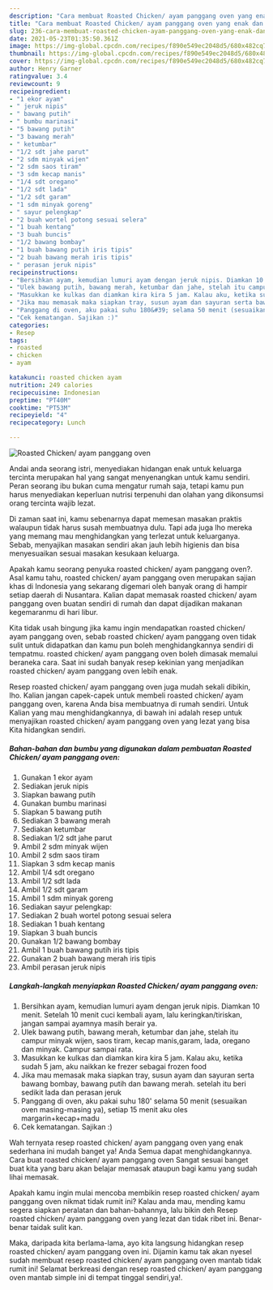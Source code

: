 ```yaml
---
description: "Cara membuat Roasted Chicken/ ayam panggang oven yang enak dan Mudah Dibuat"
title: "Cara membuat Roasted Chicken/ ayam panggang oven yang enak dan Mudah Dibuat"
slug: 236-cara-membuat-roasted-chicken-ayam-panggang-oven-yang-enak-dan-mudah-dibuat
date: 2021-05-23T01:35:50.361Z
image: https://img-global.cpcdn.com/recipes/f890e549ec2048d5/680x482cq70/roasted-chicken-ayam-panggang-oven-foto-resep-utama.jpg
thumbnail: https://img-global.cpcdn.com/recipes/f890e549ec2048d5/680x482cq70/roasted-chicken-ayam-panggang-oven-foto-resep-utama.jpg
cover: https://img-global.cpcdn.com/recipes/f890e549ec2048d5/680x482cq70/roasted-chicken-ayam-panggang-oven-foto-resep-utama.jpg
author: Henry Garner
ratingvalue: 3.4
reviewcount: 9
recipeingredient:
- "1 ekor ayam"
- " jeruk nipis"
- " bawang putih"
- " bumbu marinasi"
- "5 bawang putih"
- "3 bawang merah"
- " ketumbar"
- "1/2 sdt jahe parut"
- "2 sdm minyak wijen"
- "2 sdm saos tiram"
- "3 sdm kecap manis"
- "1/4 sdt oregano"
- "1/2 sdt lada"
- "1/2 sdt garam"
- "1 sdm minyak goreng"
- " sayur pelengkap"
- "2 buah wortel potong sesuai selera"
- "1 buah kentang"
- "3 buah buncis"
- "1/2 bawang bombay"
- "1 buah bawang putih iris tipis"
- "2 buah bawang merah iris tipis"
- " perasan jeruk nipis"
recipeinstructions:
- "Bersihkan ayam, kemudian lumuri ayam dengan jeruk nipis. Diamkan 10 menit. Setelah 10 menit cuci kembali ayam, lalu keringkan/tiriskan, jangan sampai ayamnya masih berair ya."
- "Ulek bawang putih, bawang merah, ketumbar dan jahe, stelah itu campur minyak wijen, saos tiram, kecap manis,garam, lada, oregano dan minyak. Campur sampai rata."
- "Masukkan ke kulkas dan diamkan kira kira 5 jam. Kalau aku, ketika sudah 5 jam, aku naikkan ke frezer sebagai frozen food"
- "Jika mau memasak maka siapkan tray, susun ayam dan sayuran serta bawang bombay, bawang putih dan bawang merah. setelah itu beri sedikit lada dan perasan jeruk"
- "Panggang di oven, aku pakai suhu 180&#39; selama 50 menit (sesuaikan oven masing-masing ya), setiap 15 menit aku oles margarin+kecap+madu"
- "Cek kematangan. Sajikan :)"
categories:
- Resep
tags:
- roasted
- chicken
- ayam

katakunci: roasted chicken ayam 
nutrition: 249 calories
recipecuisine: Indonesian
preptime: "PT40M"
cooktime: "PT53M"
recipeyield: "4"
recipecategory: Lunch

---
```



![Roasted Chicken/ ayam panggang oven](https://img-global.cpcdn.com/recipes/f890e549ec2048d5/680x482cq70/roasted-chicken-ayam-panggang-oven-foto-resep-utama.jpg)

Andai anda seorang istri, menyediakan hidangan enak untuk keluarga tercinta merupakan hal yang sangat menyenangkan untuk kamu sendiri. Peran seorang ibu bukan cuma mengatur rumah saja, tetapi kamu pun harus menyediakan keperluan nutrisi terpenuhi dan olahan yang dikonsumsi orang tercinta wajib lezat.

Di zaman  saat ini, kamu sebenarnya dapat memesan masakan praktis walaupun tidak harus susah membuatnya dulu. Tapi ada juga lho mereka yang memang mau menghidangkan yang terlezat untuk keluarganya. Sebab, menyajikan masakan sendiri akan jauh lebih higienis dan bisa menyesuaikan sesuai masakan kesukaan keluarga. 



Apakah kamu seorang penyuka roasted chicken/ ayam panggang oven?. Asal kamu tahu, roasted chicken/ ayam panggang oven merupakan sajian khas di Indonesia yang sekarang digemari oleh banyak orang di hampir setiap daerah di Nusantara. Kalian dapat memasak roasted chicken/ ayam panggang oven buatan sendiri di rumah dan dapat dijadikan makanan kegemaranmu di hari libur.

Kita tidak usah bingung jika kamu ingin mendapatkan roasted chicken/ ayam panggang oven, sebab roasted chicken/ ayam panggang oven tidak sulit untuk didapatkan dan kamu pun boleh menghidangkannya sendiri di tempatmu. roasted chicken/ ayam panggang oven boleh dimasak memalui beraneka cara. Saat ini sudah banyak resep kekinian yang menjadikan roasted chicken/ ayam panggang oven lebih enak.

Resep roasted chicken/ ayam panggang oven juga mudah sekali dibikin, lho. Kalian jangan capek-capek untuk membeli roasted chicken/ ayam panggang oven, karena Anda bisa membuatnya di rumah sendiri. Untuk Kalian yang mau menghidangkannya, di bawah ini adalah resep untuk menyajikan roasted chicken/ ayam panggang oven yang lezat yang bisa Kita hidangkan sendiri.

<!--inarticleads1-->

##### Bahan-bahan dan bumbu yang digunakan dalam pembuatan Roasted Chicken/ ayam panggang oven:

1. Gunakan 1 ekor ayam
1. Sediakan  jeruk nipis
1. Siapkan  bawang putih
1. Gunakan  bumbu marinasi
1. Siapkan 5 bawang putih
1. Sediakan 3 bawang merah
1. Sediakan  ketumbar
1. Sediakan 1/2 sdt jahe parut
1. Ambil 2 sdm minyak wijen
1. Ambil 2 sdm saos tiram
1. Siapkan 3 sdm kecap manis
1. Ambil 1/4 sdt oregano
1. Ambil 1/2 sdt lada
1. Ambil 1/2 sdt garam
1. Ambil 1 sdm minyak goreng
1. Sediakan  sayur pelengkap:
1. Sediakan 2 buah wortel potong sesuai selera
1. Sediakan 1 buah kentang
1. Siapkan 3 buah buncis
1. Gunakan 1/2 bawang bombay
1. Ambil 1 buah bawang putih iris tipis
1. Gunakan 2 buah bawang merah iris tipis
1. Ambil  perasan jeruk nipis




<!--inarticleads2-->

##### Langkah-langkah menyiapkan Roasted Chicken/ ayam panggang oven:

1. Bersihkan ayam, kemudian lumuri ayam dengan jeruk nipis. Diamkan 10 menit. Setelah 10 menit cuci kembali ayam, lalu keringkan/tiriskan, jangan sampai ayamnya masih berair ya.
1. Ulek bawang putih, bawang merah, ketumbar dan jahe, stelah itu campur minyak wijen, saos tiram, kecap manis,garam, lada, oregano dan minyak. Campur sampai rata.
1. Masukkan ke kulkas dan diamkan kira kira 5 jam. Kalau aku, ketika sudah 5 jam, aku naikkan ke frezer sebagai frozen food
1. Jika mau memasak maka siapkan tray, susun ayam dan sayuran serta bawang bombay, bawang putih dan bawang merah. setelah itu beri sedikit lada dan perasan jeruk
1. Panggang di oven, aku pakai suhu 180&#39; selama 50 menit (sesuaikan oven masing-masing ya), setiap 15 menit aku oles margarin+kecap+madu
1. Cek kematangan. Sajikan :)




Wah ternyata resep roasted chicken/ ayam panggang oven yang enak sederhana ini mudah banget ya! Anda Semua dapat menghidangkannya. Cara buat roasted chicken/ ayam panggang oven Sangat sesuai banget buat kita yang baru akan belajar memasak ataupun bagi kamu yang sudah lihai memasak.

Apakah kamu ingin mulai mencoba membikin resep roasted chicken/ ayam panggang oven nikmat tidak rumit ini? Kalau anda mau, mending kamu segera siapkan peralatan dan bahan-bahannya, lalu bikin deh Resep roasted chicken/ ayam panggang oven yang lezat dan tidak ribet ini. Benar-benar taidak sulit kan. 

Maka, daripada kita berlama-lama, ayo kita langsung hidangkan resep roasted chicken/ ayam panggang oven ini. Dijamin kamu tak akan nyesel sudah membuat resep roasted chicken/ ayam panggang oven mantab tidak rumit ini! Selamat berkreasi dengan resep roasted chicken/ ayam panggang oven mantab simple ini di tempat tinggal sendiri,ya!.

